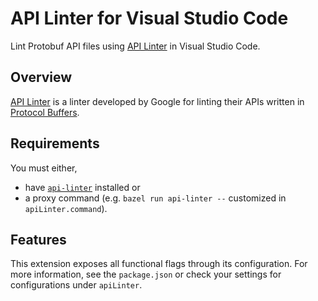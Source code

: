# API Linter for Visual Studio Code

Lint Protobuf API files using [API Linter](https://linter.aip.dev) in Visual Studio Code.

## Overview

[API Linter](https://linter.aip.dev) is a linter developed by Google for linting their APIs written in [Protocol Buffers](https://developers.google.com/protocol-buffers).

## Requirements

You must either,

- have [`api-linter`](https://linter.aip.dev/#installation) installed or
- a proxy command (e.g. `bazel run api-linter --` customized in `apiLinter.command`).

## Features

This extension exposes all functional flags through its configuration. For more information, see the `package.json` or check your settings for configurations under `apiLinter`.

